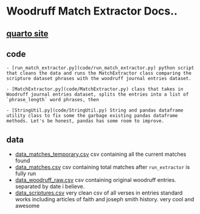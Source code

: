 

# Woodruff Match Extractor Docs..

## [quarto site](https://porter.quarto.pub/data-science-stretch/articles/wwp.html)

## code
	- [run_match_extractor.py](code/run_match_extractor.py) python script that cleans the data and runs the MatchExtractor class comparing the scripture dataset phrases with the woodruff journal entries dataset.

	- [MatchExtractor.py](code/MatchExtractor.py) class that takes in Woodruff journal entries dataset, splits the entries into a list of `phrase_length` word phrases, then

	- [StringUtil.py](code/StringUtil.py) String and pandas dataframe utility class to fix some the garbage existing pandas dataframe methods. Let's be honest, pandas has some room to improve.

## data
- [data_matches_temporary.csv](data/data_matches_temporary.csv) csv containing all the current matches found
- [data_matches.csv](data/data_matches.csv) csv containing total matches after `run_extractor` is fully run
- [data_woodruff_raw.csv](data/data_woodruff_raw.csv) csv containing original woodruff entries. separated by date i believe.
- [data_scriptures.csv](data/data_scriptures.csv) very clean csv of all verses in entries standard works including articles of faith and joseph smith history. very cool and awesome